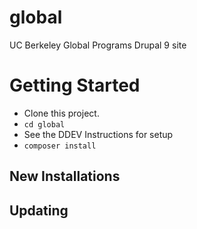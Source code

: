 # global
UC Berkeley Global Programs Drupal 9 site

# Getting Started

- Clone this project.
- `cd global`
- See the DDEV Instructions for setup
- `composer install`

## New Installations



## Updating
